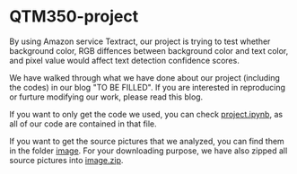 # QTM350-project

By using Amazon service Textract, our project is trying to test whether background color, RGB diffences between background color and text color, and pixel value would affect text detection confidence scores.

We have walked through what we have done about our project (including the codes) in our blog "TO BE FILLED". If you are interested in reproducing or furture modifying our work, please read this blog.

If you want to only get the code we used, you can check [project.ipynb](project.ipynb), as all of our code are contained in that file.

If you want to get the source pictures that we analyzed, you can find them in the folder [image](image). For your downloading purpose, we have also zipped all source pictures into [image.zip](image.zip).
